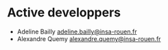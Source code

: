 # Active developpers

+ Adeline Bailly        <adeline.bailly@insa-rouen.fr>
+ Alexandre Quemy       <alexandre.quemy@insa-rouen.fr>
